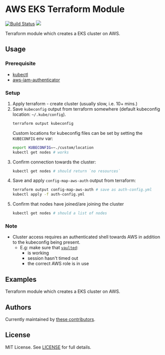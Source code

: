 # AWS EKS Terraform Module

[![Build Status](https://travis-ci.com/telia-oss/terraform-aws-eks.svg?branch=master)](https://travis-ci.com/telia-oss/terraform-aws-eks) ![](https://img.shields.io/maintenance/yes/2018.svg)

Terraform module which creates a EKS cluster on AWS.

## Usage

### Prerequisite

* [kubectl](https://kubernetes.io/docs/tasks/tools/install-kubectl/)
* [aws-iam-authenticator](https://github.com/kubernetes-sigs/aws-iam-authenticator)

### Setup

1. Apply terraform - create cluster (usually slow, i.e. 10+ mins.)
2. Save `kubeconfig` output from terraform somewhere (default kubeconfig location: `~/.kube/config`).
    ```sh
    terraform output kubeconfig
    ```
    Custom locations for kubeconfig files can be set by setting the `KUBECONFIG` env var:
    ```sh
    export KUBECONFIG=~./custom/location
    kubectl get nodes # works
    ```
3. Confirm connection towards the cluster:
    ```sh
    kubectl get nodes # should return `no resources`
    ```
4. Save and apply `config-map-aws-auth` output from terraform:
    ```sh
    terraform output config-map-aws-auth # save as auth-config.yml
    kubectl apply -f auth-config.yml
    ```
5. Confirm that nodes have joined/are joining the cluster
    ```sh
    kubectl get nodes # should a list of nodes
    ```

### Note

* Cluster access requires an authenticated shell towards AWS in addition to the kubeconfig being present.
  * E.g: make sure that [`vaulted`](https://github.com/miquella/vaulted):
    * is working
    * session hasn't timed out
    * the correct AWS role is in use

## Examples

Terraform module which creates a EKS cluster on AWS.

## Authors

Currently maintained by [these contributors](../../graphs/contributors).

## License

MIT License. See [LICENSE](LICENSE) for full details.